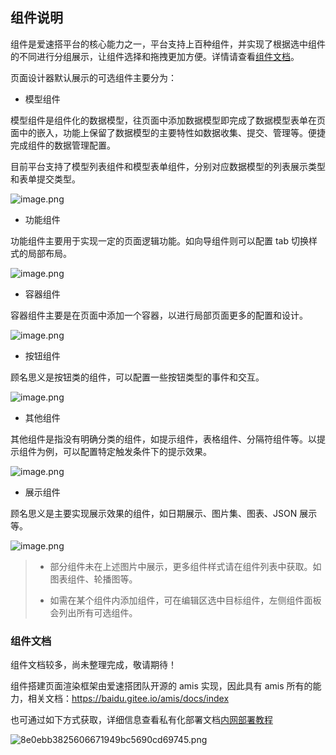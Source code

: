 ## 组件说明

组件是爱速搭平台的核心能力之一，平台支持上百种组件，并实现了根据选中组件的不同进行分组展示，让组件选择和拖拽更加方便。详情请查看[组件文档](https://cloud.baidu.com/doc/ISUDA/s/akj8ot97t)。

页面设计器默认展示的可选组件主要分为：

- 模型组件

模型组件是组件化的数据模型，往页面中添加数据模型即完成了数据模型表单在页面中的嵌入，功能上保留了数据模型的主要特性如数据收集、提交、管理等。便捷完成组件的数据管理配置。

目前平台支持了模型列表组件和模型表单组件，分别对应数据模型的列表展示类型和表单提交类型。

![image.png](https://bce.bdstatic.com/doc/bce-doc/ISUDA/image_07bf8ae.png)

- 功能组件

功能组件主要用于实现一定的页面逻辑功能。如向导组件则可以配置 tab 切换样式的局部布局。

![image.png](https://bce.bdstatic.com/doc/bce-doc/ISUDA/image_3441a46.png)

- 容器组件

容器组件主要是在页面中添加一个容器，以进行局部页面更多的配置和设计。

![image.png](https://bce.bdstatic.com/doc/bce-doc/ISUDA/image_e4293b3.png)

- 按钮组件

顾名思义是按钮类的组件，可以配置一些按钮类型的事件和交互。

![image.png](https://bce.bdstatic.com/doc/bce-doc/ISUDA/image_d17fd5f.png)

- 其他组件

其他组件是指没有明确分类的组件，如提示组件，表格组件、分隔符组件等。以提示组件为例，可以配置特定触发条件下的提示效果。

![image.png](https://bce.bdstatic.com/doc/bce-doc/ISUDA/image_a16efe7.png)

- 展示组件

顾名思义是主要实现展示效果的组件，如日期展示、图片集、图表、JSON 展示等。

![image.png](https://bce.bdstatic.com/doc/bce-doc/ISUDA/image_07beb9c.png)

> - 部分组件未在上述图片中展示，更多组件样式请在组件列表中获取。如图表组件、轮播图等。
>
> - 如需在某个组件内添加组件，可在编辑区选中目标组件，左侧组件面板会列出所有可选组件。

### 组件文档

组件文档较多，尚未整理完成，敬请期待！

组件搭建页面渲染框架由爱速搭团队开源的 amis 实现，因此具有 amis 所有的能力，相关文档：https://baidu.gitee.io/amis/docs/index

也可通过如下方式获取，详细信息查看私有化部署文档[内网部署教程](#https://cloud.baidu.com/doc/ISUDA/s/9kgt0zl4w#如何在无网环境安装？)

![8e0ebb3825606671949bc5690cd69745.png](https://bce.bdstatic.com/doc/bce-doc/ISUDA/8e0ebb3825606671949bc5690cd69745_8e0ebb3.png)
